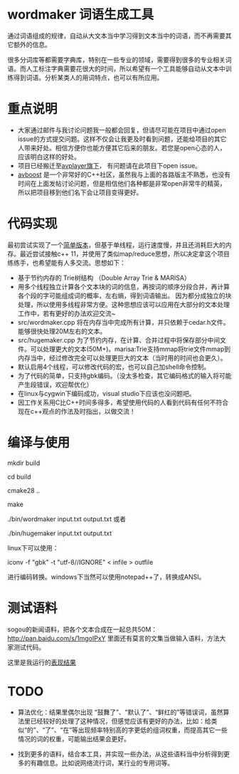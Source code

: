 wordmaker 词语生成工具
=========
通过词语组成的规律，自动从大文本当中学习得到文本当中的词语，而不再需要其它额外的信息。

很多分词库等都需要字典库，特别在一些专业的领域，需要得到很多的专业相关词语。而人工标注字典需要花很大的时间，所以希望有一个工具能够自动从文本中训练得到词语。分析某类人的用词特点，也可以有所应用。

重点说明
========
* 大家通过邮件与我讨论问题我一般都会回复，但请尽可能在项目中通过open issue的方式提交问题。这样不仅会让我更及时看到问题，还能给项目的其它人带来好处。相信方便你也能方便其它后来的朋友。若您是open心态的人，应该明白这样的好处。
* 项目已经搬迁至[avplayer旗下](https://github.com/avplayer/wordmaker)， 有问题请在此项目下open issue。
* [avboost](http://avboost.com/) 是一个非常好的C++社区，虽然我与上面的各路版主不熟悉，也没有时间在上面发帖讨论问题，但是相信他们各种都是非常open非常牛的精英，所以把项目移到他们名下会让项目变得更好。

代码实现
========
最初尝试实现了一个[简单版本](https://github.com/jannson/yaha/blob/master/extra/segword.cpp)，但基于单线程，运行速度慢，并且还消耗巨大的内存。最近尝试接触c++ 11，并使用了类似map/reduce思想，所以决定拿这个项目练练手，也希望能有人多交流。思想如下：

* 基于节约内存的 Trie树结构 （Double Array Trie & MARISA）
* 用多个线程独立计算各个文本块的词的信息，再按词的顺序分段合并，再计算各个段的字可能组成词的概率，左右熵，得到词语输出。 因为都分成独立的块处理，所以使用多线程非常方便。这种思想应该可以应用在大部分的文本处理工作中，若有更好的办法欢迎交流~
* src/wordmaker.cpp 将在内存当中完成所有计算，并只依赖于cedar.h文件。能够很快处理20M左右的文本。
* src/hugemaker.cpp 
为了节约内存，在计算、合并过程中将保存部分中间文件。可以处理更大的文本(50M+)。marisa:Trie支持mmap将trie文件mmap到内存当中，经过修改完全可以处理更巨大的文本（当时用的时间也会更久）。
* 默认启用4个线程，可以修改代码的宏，也可以自己加shell命令控制。
* 为了代码的简单，只支持gbk编码。（没太多检查，其它编码格式的输入将可能产生段错误，欢迎帮优化）
* 在linux与cygwin下编码成功，visual studio下应该也没问题吧。
* 因工作关系用C比C++时间多得多，希望使用代码的人看到代码有任何不符合现在c++观点的作法及时指出，以做交流！

编译与使用
==========
mkdir build

cd build

cmake28 ..

make

./bin/wordmaker input.txt output.txt  或者

./bin/hugemaker input.txt output.txt

linux下可以使用：

iconv -f "gbk" -t "utf-8//IGNORE" < infile > outfile

进行编码转换。windows下当然可以使用notepad++了，转换成ANSI。

测试语料
========
sogou的新闻语料，把各个文本合成在一起总共50M：http://pan.baidu.com/s/1mgoIPxY
里面还有莫言的文集当做输入语料，方法大家测试代码。

这里是我运行的[表现结果](https://github.com/jannson/wordmaker/tree/master/tests)


TODO
========
* 算法优化：结果里偶尔出现 “鼓舞了”、“默认了”、“鲜红的”等错误词，虽然算法里已经较好的处理了这种情况，但感觉应该有更好的办法，比如：给类似“的”、“了”、“在”等出现频率特别高的字更低的组词权重，而提高其它一些情况的词的权重，可能输出结果会更好。

* 找到更多的语料，结合本工具，并实现一些办法，从这些语料当中分析得到更多的有趣信息。比如说网络流行词，某行业的专用词等。
